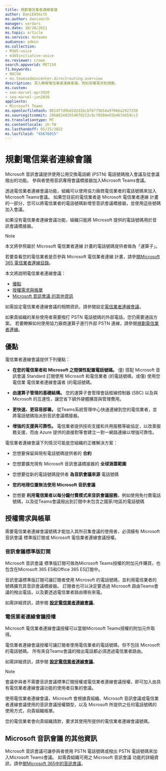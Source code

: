 ```yaml
---
title: 規劃電信業者連線會議
author: DaniEASmith
ms.author: danismith
manager: serdars
ms.date: 10/28/2021
ms.topic: article
ms.service: msteams
audience: admin
ms.collection:
- M365-voice
- m365initiative-voice
ms.reviewer: crowe
search.appverid: MET150
f1.keywords:
- NOCSH
- ms.teamsadmincenter.directrouting.overview
description: 深入瞭解電信業者連線會議，例如部署需求和規劃。
ms.custom:
- seo-marvel-apr2020
- seo-marvel-jun2020
appliesto:
- Microsoft Teams
ms.openlocfilehash: 881df7d9bd2d2d2bcbf6775654a97066a2927250
ms.sourcegitcommit: 296862e02b548f0212c9c70504e65b467d459cc3
ms.translationtype: MT
ms.contentlocale: zh-TW
ms.lasthandoff: 05/25/2022
ms.locfileid: "65676015"
---
```

# <a name="plan-for-operator-connect-conferencing"></a>規劃電信業者連線會議

Microsoft 音訊會議提供使用公用交換電話網 (PSTN) 電話號碼撥入會議及從會議撥出的功能。  參與者使用音訊專用會議橋接器加入Microsoft Teams會議。

透過電信業者連線會議功能，組織可以使用協力廠商電信業者的電話號碼來加入Microsoft Teams會議。 如果您目前的電信業者是 Microsoft 電信業者連線 計畫的一部分，您可以將電信業者的電話號碼新增至音訊會議橋接器，並使用這些號碼加入會議。

如果沒有電信業者連線會議功能，組織只能將 Microsoft 提供的電話號碼用於音訊會議橋接器。

>[!NOTE]
>本文將參照屬於 Microsoft 電信業者連線 計畫的電話號碼提供者做為「運算子」。
>
>若要查看您的電信業者是否參與 Microsoft 電信業者連線 計畫，請參[閱Microsoft 365 電信業者連線目錄](https://cloudpartners.transform.microsoft.com/practices/microsoft-365-for-operators/directory)。

本文將說明電信業者連線會議：

- [優點](#benefits)
- [授權需求與帳單](#licensing-requirements-and-billing)
- [Microsoft 音訊會議 的其他資訊](#additional-information-on-microsoft-audio-conferencing)

如需設定電信業者連線會議的相關資訊，請參閱設定[電信業者連線會議](operator-connect-conferencing-configure.md)。

如果貴組織的某些使用者需要撥打 PSTN 電話號碼的外部電話，您仍需要通話方案。 若要瞭解如何使用協力廠商運算子進行外部 PSTN 連線，請參閱[規劃電信業者連線](operator-connect-plan.md)。

## <a name="benefits"></a>優點

電信業者連線會議提供下列優點：

- **在您的電信業者和 Microsoft 之間彈性配置電話號碼。** 僅) 搭配 Microsoft 音訊會議 Standard 訂閱使用 Microsoft 和電信業者 (的電話號碼，或僅) 使用您電信業 電信業者連線會議者 (的電話號碼。

- **由運算子管理的基礎結構。** 您的運算子會管理會話框線控制器 (SBC) 以及與 Microsoft 的互連性，讓您省下額外硬體購買與管理費用。

- **更快速、更容易部署。** 從Teams系統管理中心快速連線到您的電信業者，並將電話號碼指派到音訊會議橋接器。

- **增強的支援與可靠性。** 電信業者提供技術支援和共用服務等級協定，以改善服務支援，而由 Azure 提供的直接對等會建立一對一網路連線以增強可靠性。

電信業者連線會議下列情況可能是您組織的正確解決方案：

- 您想要保留與現有電話號碼提供者的 **合約**

- 您想要擴充現有 Microsoft 音訊會議橋接器的 **全球涵蓋範圍**

- 您想要從新的電話號碼提供者 **為音訊會議來源** 電話號碼

- **您的地理位置無法使用 Microsoft 音訊會議**

- 您想要 **利用電信業者以每分鐘付費模式來音訊會議服務**，例如使用免付費電話號碼，以及從Teams會議撥出到訂閱中未包含之國家/地區的電話號碼

## <a name="licensing-requirements-and-billing"></a>授權需求與帳單

需要電信業者連線會議號碼才能加入其所召集會議的使用者，必須擁有 Microsoft 音訊會議 標準版訂閱或 Microsoft 電信業者連線會議授權。

### <a name="audio-conferencing-standard-subscription"></a>音訊會議標準版訂閱

Microsoft 音訊會議 標準版訂閱可做為Microsoft Teams授權的附加元件購買，也包含在Microsoft 365 E5和Office 365 E5訂閱中。

音訊會議標準版訂閱可讓訂閱者使用 Microsoft 的電話號碼，並利用電信業者的號碼擴充其音訊會議橋接器。 訂閱者也可以決定要透過 Microsoft 路由Teams會議的撥出電話，以及要透過電信業者路由哪些來電。

如需詳細資訊，請參閱 [**設定電信業者連線會議**](operator-connect-conferencing-configure.md)。

### <a name="operator-connect-conferencing-license"></a>電信業者連線會議授權

Microsoft 電信業者連線會議授權可以當做Microsoft Teams授權的附加元件取得。

電信業者連線會議授權可讓訂閱者使用電信業者的電話號碼，但不包括 Microsoft 的電話號碼。 所有來自Teams會議的撥出電話都必須透過電信業者路由。

如需詳細資訊，請參閱 [**設定電信業者連線會議**](operator-connect-conferencing-configure.md)。

>[!Note]
>會議參與者不需要音訊會議標準訂閱授權或電信業者連線會議授權，即可加入由具有電信業者連線會議功能的使用者召集的會議。

使用電信業者連線會議，Microsoft 會根據貴組織、Microsoft 音訊會議或電信業者連線會議使用的音訊會議授權類型，以及 Microsoft 所提供之任何電話號碼的使用方式，向貴組織帳單。

您的電信業者會向貴組織請款，要求其使用所提供的電信業者連線會議號碼。

## <a name="additional-information-on-microsoft-audio-conferencing"></a>Microsoft 音訊會議 的其他資訊

Microsoft 音訊會議可讓參與者使用 PSTN 電話號碼或撥出 PSTN 電話號碼來加入Microsoft Teams會議。 如需貴組織可用之 Microsoft 音訊會議 功能的詳細資訊，請參[閱Microsoft 365中的音訊會議](audio-conferencing-in-office-365.md)。
